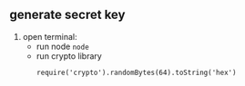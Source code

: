 ## generate secret key

1. open terminal:
   - run node `node`
   - run crypto library
     ```
     require('crypto').randomBytes(64).toString('hex')
     ```
